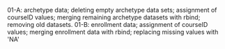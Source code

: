 01-A: archetype data; deleting empty archetype data sets; assignment of courseID values; merging remaining archetype datasets with rbind; removing old datasets.
01-B: enrollment data; assignment of courseID values; merging enrollment data with rbind; replacing missing values with 'NA'